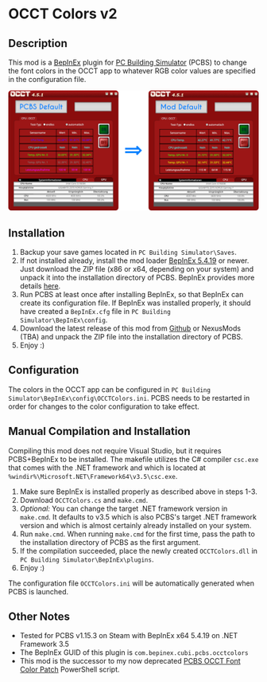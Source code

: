 OCCT Colors v2
===

## Description
This mod is a [BepInEx](https://docs.bepinex.dev/index.html "BepInEx.dev") plugin for [PC Building Simulator](https://www.pcbuildingsim.com/pc-building-simulator "PCBuildingSim.com") (PCBS) to change the font colors in the OCCT app to whatever RGB color values are specified in the configuration file.

![OCCT Colors example](example.png)

## Installation
1. Backup your save games located in `PC Building Simulator\Saves`.
2. If not installed already, install the mod loader [BepInEx 5.4.19](https://github.com/BepInEx/BepInEx/releases "BepInEx Releases - Github.com") or newer. Just download the ZIP file (x86 or x64, depending on your system) and unpack it into the installation directory of PCBS. BepInEx provides more details [here](https://docs.bepinex.dev/articles/user_guide/installation/index.html "BepInEx Installation - BepInEx.dev").
3. Run PCBS at least once after installing BepInEx, so that BepInEx can create its configuration file. If BepInEx was installed properly, it should have created a `BepInEx.cfg` file in `PC Building Simulator\BepInEx\config`.
4. Download the latest release of this mod from [Github](https://www.github.com/cubinator/occt-colors-v2/release "OCCT Colors v2 Releases - Github.com") or NexusMods (TBA) <!-- TODO: Add releases --> and unpack the ZIP file into the installation directory of PCBS.
5. Enjoy :)

## Configuration
The colors in the OCCT app can be configured in `PC Building Simulator\BepInEx\config\OCCTColors.ini`. PCBS needs to be restarted in order for changes to the color configuration to take effect.

## Manual Compilation and Installation
Compiling this mod does not require Visual Studio, but it requires PCBS+BepInEx to be installed. The makefile utilizes the C# compiler `csc.exe` that comes with the .NET framework and which is located at `%windir%\Microsoft.NET\Framework64\v3.5\csc.exe`.
1. Make sure BepInEx is installed properly as described above in steps 1-3.
2. Download `OCCTColors.cs` and `make.cmd`.
3. *Optional:* You can change the target .NET framework version in `make.cmd`. It defaults to v3.5 which is also PCBS's target .NET framework version and which is almost certainly already installed on your system.
4. Run `make.cmd`. When running `make.cmd` for the first time, pass the path to the installation directory of PCBS as the first argument.
5. If the compilation succeeded, place the newly created `OCCTColors.dll` in `PC Building Simulator\BepInEx\plugins`.
6. Enjoy :)

The configuration file `OCCTColors.ini` will be automatically generated when PCBS is launched.

## Other Notes
 - Tested for PCBS v1.15.3 on Steam with BepInEx x64 5.4.19 on .NET Framework 3.5
 - The BepInEx GUID of this plugin is `com.bepinex.cubi.pcbs.occtcolors`
 - This mod is the successor to my now deprecated [PCBS OCCT Font Color Patch](https://www.github.com/cubinator/occt-colors "PCBS OCCT Font Color Patch - Github.com") PowerShell script.